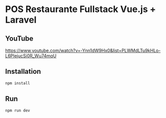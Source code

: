 <h1> POS Restaurante Fullstack Vue.js + Laravel </h1>

## YouTube
https://www.youtube.com/watch?v=-Ynn1dW9Hx0&list=PLWMdLTu9kHLo-L6PlejucSi0R_Wu74mqU

## Installation

```bash
npm install 
```

## Run

```bash
npm run dev 
```
